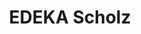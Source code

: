 ---
title: "EDEKA Scholz"
url: /ludwigshafen-am-rhein/edeka-scholz-saarlandstrasse/
shop: Supermarkt
---